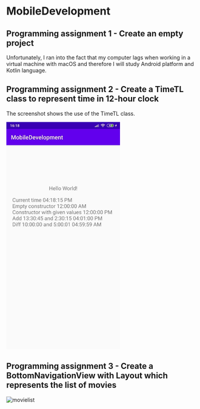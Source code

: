 # MobileDevelopment

## Programming assignment 1 - Create an empty project

Unfortunately, I ran into the fact that my computer lags when working in a virtual machine with macOS and therefore I will study Android platform and Kotlin language.

## Programming assignment 2 - Create a TimeTL class to represent time in 12-hour clock

The screenshot shows the use of the TimeTL class.

<img src="screenshots/assignment2.jpg" width="300">

## Programming assignment 3 - Create a BottomNavigationView with Layout which represents the list of movies

![movielist](screenshots/assignment3.gif)
